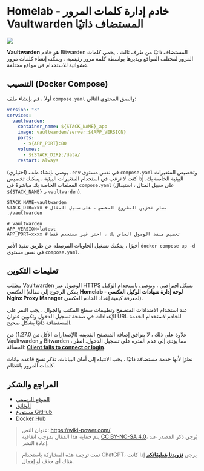 # Homelab - خادم إدارة كلمات المرور Vaultwarden المستضاف ذاتيًا

![](https://f004.backblazeb2.com/file/wiki-media/img/20230304195414.jpg)

**Vaultwarden** هو خادم Bitwarden المستضاف ذاتيًا من طرف ثالث ، يحمي كلمات المرور لمختلف المواقع ويديرها بواسطة كلمة مرور رئيسية ، ويمكنه إنشاء كلمات مرور عشوائية للاستخدام في مواقع مختلفة.

## التنصيب (Docker Compose)

أولاً ، قم بإنشاء ملف `compose.yaml` والصق المحتوى التالي:

```yaml title="compose.yaml"
version: "3"
services:
  vaultwarden:
    container_name: ${STACK_NAME}_app
    image: vaultwarden/server:${APP_VERSION}
    ports:
      - ${APP_PORT}:80
    volumes:
      - ${STACK_DIR}:/data/
    restart: always
```

(اختياري) يوصى بإنشاء ملف `.env` في نفس مستوى `compose.yaml` وتخصيص المتغيرات البيئية الخاصة بك. إذا كنت لا ترغب في استخدام المتغيرات البيئية ، يمكنك تخصيص المعلمات الخاصة بك مباشرةً في `compose.yaml` (على سبيل المثال ، استبدال `${STACK_NAME}` بـ `vaultwarden`).

```dotenv title=".env"
STACK_NAME=vaultwarden
STACK_DIR=xxx # مسار تخزين المشروع المخصص ، على سبيل المثال ./vaultwarden

# vaultwarden
APP_VERSION=latest
APP_PORT=xxxx # تخصيص منفذ الوصول الخاص بك ، اختر غير مستخدم فقط
```

أخيرًا ، يمكنك تشغيل الحاويات المرتبطة عن طريق تنفيذ الأمر `docker compose up -d` في نفس مستوى `compose.yaml`.

## تعليمات التكوين

يتطلب Vaultwarden الوصول عبر HTTPS بشكل افتراضي ، ويوصى باستخدام الوكيل العكسي (يمكن الرجوع إلى مقالة **Homelab - لوحة إدارة شهادات الوكيل العكسي Nginx Proxy Manager** لمعرفة كيفية إعداد الخادم العكسي).

عند استخدام الامتدادات المتصفح وتطبيقات سطح المكتب والجوال ، يجب النقر على الإعدادات في صفحة تسجيل الدخول وتكوين عنوان URL للخادم لاستخدام الخدمة المستضافة ذاتيًا بشكل صحيح.

علاوة على ذلك ، لا يتوافق إضافة المتصفح القديمة (الإصدارات الأقل من 1.27.0) من Vaultwarden و Bitwarden ، مما يؤدي إلى عدم القدرة على تسجيل الدخول. انظر المسألة: [**Client fails to connect or login**](https://github.com/dani-garcia/vaultwarden/issues/3082).

نظرًا لأنها خدمة مستضافة ذاتيًا ، يجب الانتباه إلى أمان البيانات. تذكر نسخ قاعدة بيانات كلمات المرور بانتظام.

## المراجع والشكر

- [الموقع الرسمي](https://github.com/dani-garcia/vaultwarden/wiki)
- [الوثائق](https://github.com/dani-garcia/vaultwarden/wiki/Using-Docker-Compose)
- [مستودع GitHub](https://github.com/dani-garcia/vaultwarden)
- [Docker Hub](https://hub.docker.com/r/vaultwarden/server)

> عنوان النص: <https://wiki-power.com/>  
> يتم حماية هذا المقال بموجب اتفاقية [CC BY-NC-SA 4.0](https://creativecommons.org/licenses/by/4.0/deed.zh)، يُرجى ذكر المصدر عند إعادة النشر.

> تمت ترجمة هذه المشاركة باستخدام ChatGPT، يرجى [**تزويدنا بتعليقاتكم**](https://github.com/linyuxuanlin/Wiki_MkDocs/issues/new) إذا كانت هناك أي حذف أو إهمال.